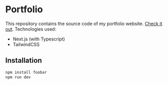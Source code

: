 # Portfolio

This repository contains the source code of my portfolio website. [Check it out](https://portfolio-o2f8epqxn-stoilradkov.vercel.app/).
Technologies used:

- Next.js (with Typescript)
- TailwindCSS

## Installation

```bash
npm install foobar
npm run dev
```
